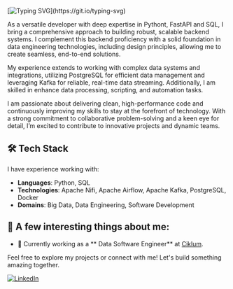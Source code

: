 [![Typing SVG](https://readme-typing-svg.herokuapp.com?font=Fira+Code&pause=1000&width=435&lines=Hello+there!+It's+been+a+while!)](https://git.io/typing-svg)

As a versatile developer with deep expertise in Pythont, FastAPI and SQL, I bring a comprehensive approach to building robust, scalable backend systems. I complement this backend proficiency with a solid foundation in data engineering technologies, including design principles, allowing me to create seamless, end-to-end solutions.

My experience extends to working with complex data systems and integrations, utilizing PostgreSQL for efficient data management and leveraging Kafka for reliable, real-time data streaming. Additionally, I am skilled in enhance data processing, scripting, and automation tasks.

I am passionate about delivering clean, high-performance code and continuously improving my skills to stay at the forefront of technology. With a strong commitment to collaborative problem-solving and a keen eye for detail, I’m excited to contribute to innovative projects and dynamic teams.

## 🛠️ Tech Stack
I have experience working with:

- **Languages**: Python, SQL
- **Technologies**: Apache Nifi, Apache Airflow, Apache Kafka, PostgreSQL, Docker
- **Domains**: Big Data, Data Engineering, Software Development

## 👀 A few interesting things about me:
- 🚀 Currently working as a ** Data Software Engineer** at <a href='https://www.ciklum.com/'>Ciklum</a>.

Feel free to explore my projects or connect with me! Let's build something amazing together.

[![LinkedIn](https://img.shields.io/badge/LinkedIn-0077B5?style=for-the-badge&logo=linkedin&logoColor=white)](https://www.linkedin.com/in/daniel-doblas-jimenez/)
